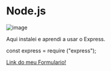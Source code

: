 
# Node.js
![image](https://user-images.githubusercontent.com/86852900/184902038-a51f9ed9-9d41-4368-a91c-fbb286a59b89.png)

Aqui instalei e aprendi a usar o Express.

const express = require ("express");

<a href="https://rafaelmartins5.github.io/nodejs/" target="_blank">Link do meu Formulario!</a>
